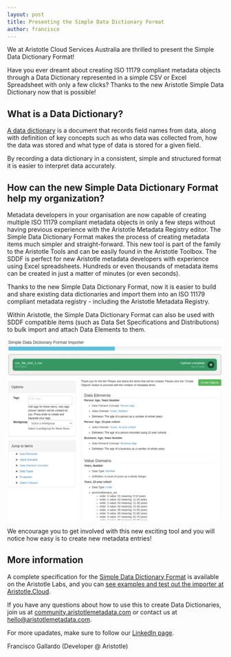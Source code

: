 ```yaml
---
layout: post
title: Presenting the Simple Data Dictionary Format
author: francisco
---
```


We at Aristotle Cloud Services Australia are thrilled to present the Simple Data Dictionary Format!

Have you ever dreamt about creating ISO 11179 compliant metadata objects through a Data Dictionary represented in a simple CSV or Excel Spreadsheet with only a few clicks? Thanks to the new Aristotle Simple Data Dictionary now that is possible!

## What is a Data Dictionary?

[A data dictionary](https://en.wikipedia.org/wiki/Data_dictionary) is a document that records field names from data, along with definition of key concepts such as who data was collected from, how the data was stored and what type of data is stored for a given field.

By recording a data dictionary in a consistent, simple and structured format it is easier to interpret data accurately. 

## How can the new Simple Data Dictionary Format help my organization?

Metadata developers in your organisation are now capable of creating multiple ISO 11179 compliant metadata objects in only a few steps without having previous experience with the Aristotle Metadata Registry editor. The Simple Data Dictionary Format makes the process of creating metadata items much simpler and straight-forward. This new tool is part of the family to the Aristotle Tools and can be easily found in the Aristotle Toolbox. The SDDF is perfect for new Aristotle metadata developers with experience using Excel spreadsheets. Hundreds or even thousands of metadata items can be created in just a matter of minutes (or even seconds).

Thanks to the new Simple Data Dictionary Format, now it is easier to build and share existing data dictionaries and import them into an ISO 11179 compliant metadata registry - including the Aristotle Metadata Registry.

Within Aristotle, the Simple Data Dictionary Format can also be used with SDDF compatible items (such as Data Set Specifications and Distributions) to bulk import and attach Data Elements to them.

![Upload preview](/aristotle/images/blog/2020-06-sddf-preview.png "Upload preview")

We encourage you to get involved with this new exciting tool and you will notice how easy is to create new metadata entries!

## More information

A complete specification for the [Simple Data Dictionary Format](https://labs.aristotlemetadata.com/#/sddf) is available on the Aristotle Labs, and you can [see examples and test out the importer at Aristotle.Cloud](https://aristotle.cloud/toolbox/sddf/).

If you have any questions about how to use this to create Data Dictionaries, join us at [community.aristotlemetadata.com](https://community.aristotlemetadata.com) or contact us at hello@aristotlemetadata.com.

For more upadates, make sure to follow our [LinkedIn page](https://www.linkedin.com/company/aristotle-metadata-registry/).

Francisco Gallardo (Developer @ Aristotle)
